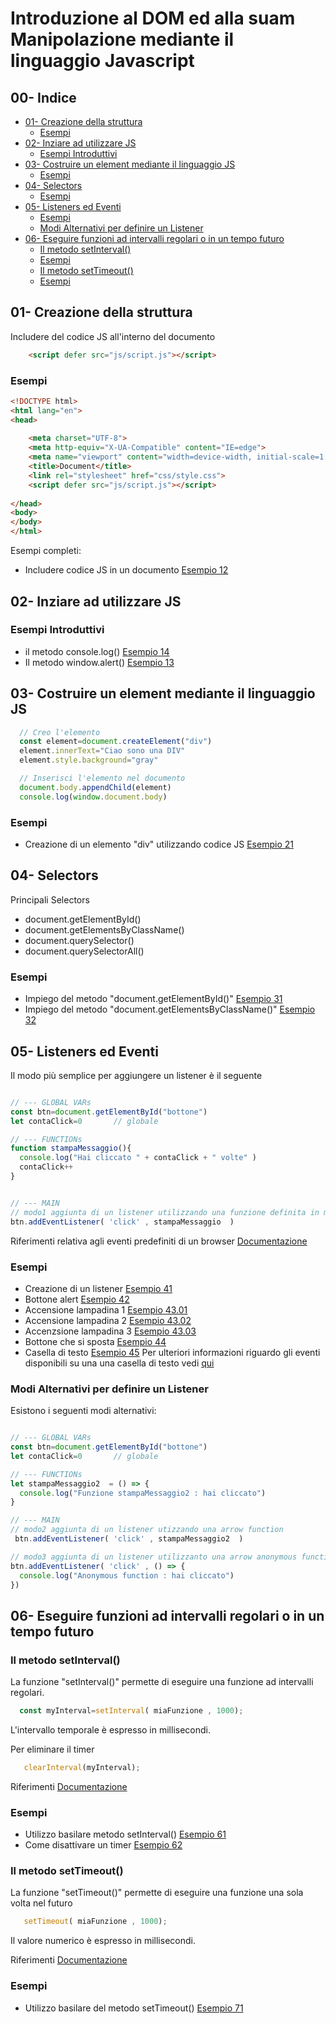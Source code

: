 
 
# Introduzione al DOM ed alla suam Manipolazione mediante il linguaggio Javascript

## 00- Indice
- [01- Creazione della struttura](#01--creazione-della-struttura)
  * [Esempi](#esempi)
- [02- Inziare ad utilizzare JS](#02--inziare-ad-utilizzare-js)
  * [Esempi Introduttivi](#esempi-introduttivi)
- [03- Costruire un element mediante il linguaggio JS](#03--costruire-un-element-mediante-il-linguaggio-js)
  * [Esempi](#esempi-1)
- [04- Selectors](#04--selectors)
  * [Esempi](#esempi-2)
- [05- Listeners ed Eventi](#05--listeners-ed-eventi)
  * [Esempi](#esempi-3)
  * [Modi Alternativi per definire un Listener](#modi-alternativi-per-definire-un-listener)
- [06- Eseguire funzioni ad intervalli regolari o in un tempo futuro](#06--eseguire-funzioni-ad-intervalli-regolari-o-in-un-tempo-futuro)
  * [Il metodo setInterval()](#il-metodo-setinterval--)
  * [Esempi](#esempi-4)
  * [Il metodo setTimeout()](#il-metodo-settimeout--)
  * [Esempi](#esempi-5)


## 01- Creazione della struttura
Includere del codice JS all'interno del documento
```HTML
    <script defer src="js/script.js"></script> 
```
    
### Esempi
```HTML
<!DOCTYPE html>
<html lang="en">
<head>
    
    <meta charset="UTF-8">
    <meta http-equiv="X-UA-Compatible" content="IE=edge">
    <meta name="viewport" content="width=device-width, initial-scale=1.0">
    <title>Document</title>
    <link rel="stylesheet" href="css/style.css">
    <script defer src="js/script.js"></script> 
   
</head>
<body>
</body>
</html>
```

Esempi completi:
  - Includere codice JS in un documento [Esempio 12](Examples/10_Intro/12_includere_js_in_un_documento)


## 02- Inziare ad utilizzare JS
### Esempi Introduttivi
  - il metodo console.log()  [Esempio 14](Examples/10_Intro/14_console_log)   
  - Il metodo window.alert() [Esempio 13](Examples/10_Intro/13_alert)

  
  
## 03- Costruire un element mediante il linguaggio JS

```javascript
  // Creo l'elemento
  const element=document.createElement("div")
  element.innerText="Ciao sono una DIV" 
  element.style.background="gray"

  // Inserisci l'elemento nel documento
  document.body.appendChild(element)
  console.log(window.document.body)
```

### Esempi  
  - Creazione di un elemento "div" utilizzando codice JS [Esempio 21](Examples/20_creazione_elemento/21_crea_elemento)


 
## 04- Selectors
Principali Selectors
  - document.getElementById()
  - document.getElementsByClassName()
  - document.querySelector()
  - document.querySelectorAll()

  
### Esempi 
  - Impiego del metodo "document.getElementById()"  [Esempio 31](Examples/30_selector/31_getElementByID)
  - Impiego del metodo "document.getElementsByClassName()"  [Esempio 32](Examples/30_selector/32_getElementByClassName)


## 05- Listeners ed Eventi
Il modo più semplice per aggiungere un listener è il seguente

```javascript

// --- GLOBAL VARs
const btn=document.getElementById("bottone")
let contaClick=0       // globale

// --- FUNCTIONs
function stampaMessaggio(){
  console.log("Hai cliccato " + contaClick + " volte" )
  contaClick++
}


// --- MAIN
// modo1 aggiunta di un listener utilizzando una funzione definita in modo classico
btn.addEventListener( 'click' , stampaMessaggio  )
```

Riferimenti relativa agli eventi predefiniti di un browser [Documentazione](https://it.javascript.info/introduction-browser-events)

  
### Esempi
 - Creazione di un listener [Esempio 41](Examples/40_listeners/41_creazione_listener)
 - Bottone alert [Esempio 42](Examples/40_listeners/42_bottone_alert)
 - Accensione lampadina 1 [Esempio 43.01](Examples/40_listeners/43.01_lampadina_simple)
 - Accensione lampadina 2 [Esempio 43.02](Examples/40_listeners/43.02_lampadinaOnOff_Button)
 - Accenzsione lampadina 3 [Esempio 43.03](Examples/40_listeners/43.03_lampadinaOnOff)
 - Bottone che si sposta [Esempio 44](Examples/40_listeners/44.Moving_Button)
 - Casella di testo [Esempio 45](Examples/40_listeners/45.01_Input/)
   Per ulteriori informazioni riguardo gli eventi disponibili su una una casella di testo 
   vedi [qui](https://it.javascript.info/events-change-input)

  
### Modi Alternativi per definire un Listener  
Esistono i seguenti modi alternativi:

```javascript

// --- GLOBAL VARs
const btn=document.getElementById("bottone")
let contaClick=0       // globale

// --- FUNCTIONs
let stampaMessaggio2  = () => {
  console.log("Funzione stampaMessaggio2 : hai cliccato")
}

// --- MAIN
// modo2 aggiunta di un listener utizzando una arrow function
 btn.addEventListener( 'click' , stampaMessaggio2  )

// modo3 aggiunta di un listener utilizzanto una arrow anonymous function
btn.addEventListener( 'click' , () => {
  console.log("Anonymous function : hai cliccato")
})

```
 
  
## 06- Eseguire funzioni ad intervalli regolari o in un tempo futuro

### Il metodo setInterval()
La funzione "setInterval()" permette di eseguire una funzione ad intervalli regolari. 

```javascript
  const myInterval=setInterval( miaFunzione , 1000);
```
L'intervallo temporale è espresso in millisecondi.

Per eliminare il timer
```javascript
   clearInterval(myInterval);
```

Riferimenti [Documentazione](https://it.javascript.info/settimeout-setinterval)

### Esempi
 - Utilizzo basilare metodo setInterval() 
   [Esempio 61](Examples/60_Timers/61_Interval_start)
 - Come disattivare un timer [Esempio 62](Examples/60_Timers/62_Interval_start_stop)


### Il metodo setTimeout()
La funzione "setTimeout()" permette di eseguire una funzione una sola volta nel futuro 

```javascript
   setTimeout( miaFunzione , 1000);
```
Il valore numerico è espresso in millisecondi.

Riferimenti [Documentazione](https://it.javascript.info/settimeout-setinterval)

### Esempi
 - Utilizzo basilare del metodo setTimeout() 
   [Esempio 71](Examples/60_Timers/71_Timeout_alert)

